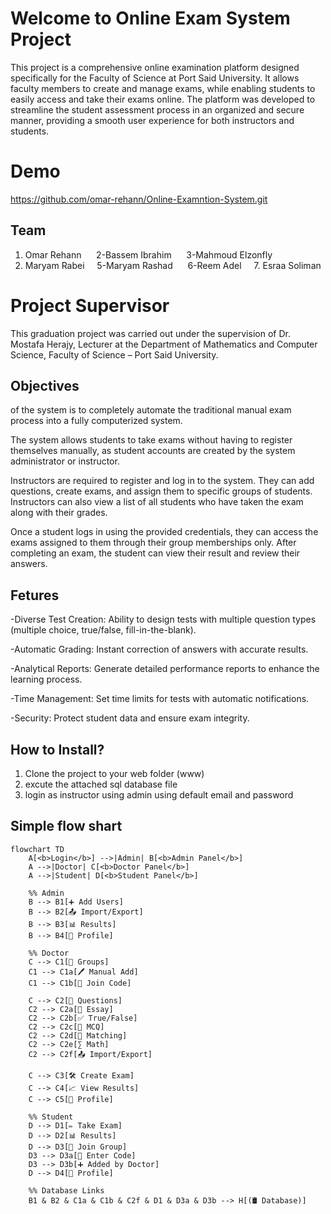 # Welcome to Online Exam System Project
This project is a comprehensive online examination platform designed specifically for the Faculty of Science at Port Said University. It allows faculty members to create and manage exams, while enabling students to easily access and take their exams online.
The platform was developed to streamline the student assessment process in an organized and secure manner, providing a smooth user experience for both instructors and students.
# Demo
https://github.com/omar-rehann/Online-Examntion-System.git
## Team

1. Omar Rehann &nbsp;&nbsp;&nbsp;&nbsp;  2-Bassem Ibrahim &nbsp;&nbsp;&nbsp;&nbsp; 3-Mahmoud Elzonfly  
4. Maryam Rabei &nbsp;&nbsp;&nbsp;&nbsp;5-Maryam Rashad &nbsp;&nbsp;&nbsp;&nbsp;   6-Reem Adel  &nbsp;&nbsp;&nbsp;&nbsp;7. Esraa Soliman


# Project Supervisor
This graduation project was carried out under the supervision of
Dr. Mostafa Herajy,
Lecturer at the Department of Mathematics and Computer Science,
Faculty of Science – Port Said University.
## Objectives 	
 of the system is to completely automate the traditional manual exam process into a fully computerized system.

The system allows students to take exams without having to register themselves manually, as student accounts are created by the system administrator or instructor.

Instructors are required to register and log in to the system. They can add questions, create exams, and assign them to specific groups of students. Instructors can also view a list of all students who have taken the exam along with their grades.

Once a student logs in using the provided credentials, they can access the exams assigned to them through their group memberships only. After completing an exam, the student can view their result and review their answers.

## Fetures
-Diverse Test Creation: Ability to design tests with multiple question types (multiple choice, true/false, fill-in-the-blank).



-Automatic Grading: Instant correction of answers with accurate results.



-Analytical Reports: Generate detailed performance reports to enhance the learning process.



-Time Management: Set time limits for tests with automatic notifications.



-Security: Protect student data and ensure exam integrity.

## How to Install?
1. Clone the project to your web folder (www)
2. excute the attached sql database file
3. login as instructor using admin using default email and password
## Simple flow shart
```mermaid
flowchart TD
    A[<b>Login</b>] -->|Admin| B[<b>Admin Panel</b>]
    A -->|Doctor| C[<b>Doctor Panel</b>]
    A -->|Student| D[<b>Student Panel</b>]

    %% Admin
    B --> B1[➕ Add Users]
    B --> B2[📤 Import/Export]
    B --> B3[📊 Results]
    B --> B4[👤 Profile]

    %% Doctor
    C --> C1[👥 Groups]
    C1 --> C1a[🖊️ Manual Add]
    C1 --> C1b[🔢 Join Code]
    
    C --> C2[📝 Questions]
    C2 --> C2a[📜 Essay]
    C2 --> C2b[✅ True/False]
    C2 --> C2c[🔘 MCQ]
    C2 --> C2d[🔗 Matching]
    C2 --> C2e[∑ Math]
    C2 --> C2f[📤 Import/Export]

    C --> C3[🛠️ Create Exam]
    C --> C4[📈 View Results]
    C --> C5[👤 Profile]

    %% Student
    D --> D1[✏️ Take Exam]
    D --> D2[📊 Results]
    D --> D3[👥 Join Group]
    D3 --> D3a[🔢 Enter Code]
    D3 --> D3b[➕ Added by Doctor]
    D --> D4[👤 Profile]

    %% Database Links
    B1 & B2 & C1a & C1b & C2f & D1 & D3a & D3b --> H[(🛢️ Database)]




